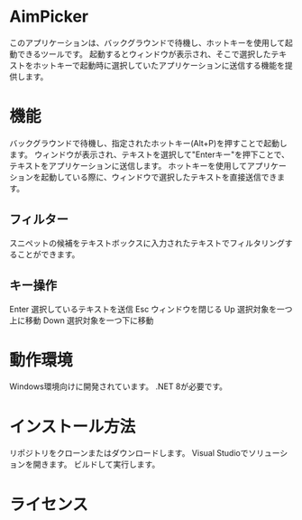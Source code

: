 # AimPicker
このアプリケーションは、バックグラウンドで待機し、ホットキーを使用して起動できるツールです。
起動するとウィンドウが表示され、そこで選択したテキストをホットキーで起動時に選択していたアプリケーションに送信する機能を提供します。

# 機能
バックグラウンドで待機し、指定されたホットキー(Alt+P)を押すことで起動します。
ウィンドウが表示され、テキストを選択して"Enterキー"を押下ことで、テキストをアプリケーションに送信します。
ホットキーを使用してアプリケーションを起動している際に、ウィンドウで選択したテキストを直接送信できます。

## フィルター
スニペットの候補をテキストボックスに入力されたテキストでフィルタリングすることができます。

## キー操作
Enter 選択しているテキストを送信
Esc ウィンドウを閉じる
Up 選択対象を一つ上に移動
Down 選択対象を一つ下に移動

# 動作環境
Windows環境向けに開発されています。
.NET 8が必要です。

# インストール方法
リポジトリをクローンまたはダウンロードします。
Visual Studioでソリューションを開きます。
ビルドして実行します。

# ライセンス